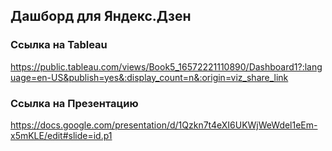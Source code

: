 ## Дашборд для Яндекс.Дзен
### Ссылка на Tableau
https://public.tableau.com/views/Book5_16572221110890/Dashboard1?:language=en-US&publish=yes&:display_count=n&:origin=viz_share_link
### Ссылка на Презентацию
https://docs.google.com/presentation/d/1Qzkn7t4eXI6UKWjWeWdel1eEm-x5mKLE/edit#slide=id.p1
